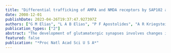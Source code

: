 ```yaml
---
title: "Differential trafficking of AMPA and NMDA receptors by SAP102 and PSD-95 underlies synapse development"
date: 2008-12-01
publishDate: 2023-04-26T19:37:47.927397Z
authors: ["G M Elias", "L A B Elias", "P F Apostolides", "A R Kriegstein", "R A Nicoll"]
publication_types: ["2"]
abstract: "The development of glutamatergic synapses involves changes in the number and type of receptors present at the postsynaptic density. To elucidate molecular mechanisms underlying these changes, we combine in utero electroporation of constructs that alter the molecular composition of developing synapses with dual whole-cell electrophysiology to examine synaptic transmission during two distinct developmental stages. We find that SAP102 mediates synaptic trafficking of AMPA and NMDA receptors during synaptogenesis. Surprisingly, after synaptogenesis, PSD-95 assumes the functions of SAP102 and is necessary for two aspects of synapse maturation: the developmental increase in AMPA receptor transmission and replacement of NR2B-NMDARs with NR2A-NMDARs. In PSD-95/PSD-93 double-KO mice, the maturational replacement of NR2B- with NR2A-NMDARs fails to occur, and PSD-95 expression fully rescues this deficit. This study demonstrates that SAP102 and PSD-95 regulate the synaptic trafficking of distinct glutamate receptor subtypes at different developmental stages, thereby playing necessary roles in excitatory synapse development."
featured: false
publication: "*Proc Natl Acad Sci U S A*"
---
```


